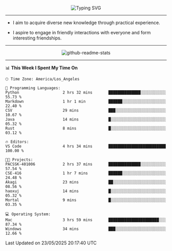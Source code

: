 <p align="center">
  <img src="https://readme-typing-svg.demolab.com?font=Fira+Code&weight=500&size=32&duration=2500&pause=1600&center=true&vCenter=true&random=false&width=1024&height=64&lines=Hi+there+%F0%9F%91%8B;I'm+delighted+you+could+make+it+here+%F0%9F%8E%89;I'm+Harry%2C+a+college+student+still+finding+my+way" alt="Typing SVG" />
</p>


---


- I aim to acquire diverse new knowledge through practical experience.

- I aspire to engage in friendly interactions with everyone and form interesting friendships.


---


<p align="center">
  <img src="https://github-readme-stats.vercel.app/api?username=Harry-Jing&show_icons=true" alt="github-readme-stats"/>
</p>


---

<!--START_SECTION:waka-->
📊 **This Week I Spent My Time On** 

```text
🕑︎ Time Zone: America/Los_Angeles

💬 Programming Languages: 
Python                   2 hrs 32 mins       ██████████████░░░░░░░░░░░   55.73 % 
Markdown                 1 hr 1 min          ██████░░░░░░░░░░░░░░░░░░░   22.40 % 
CSV                      29 mins             ███░░░░░░░░░░░░░░░░░░░░░░   10.67 % 
Java                     14 mins             █░░░░░░░░░░░░░░░░░░░░░░░░   05.32 % 
Rust                     8 mins              █░░░░░░░░░░░░░░░░░░░░░░░░   03.12 % 

🔥 Editors: 
VS Code                  4 hrs 34 mins       █████████████████████████   100.00 % 

🐱‍💻 Projects: 
PACSSK-401006            2 hrs 37 mins       ██████████████░░░░░░░░░░░   57.54 % 
CSE-416                  1 hr 7 mins         ██████░░░░░░░░░░░░░░░░░░░   24.48 % 
Akagi                    23 mins             ██░░░░░░░░░░░░░░░░░░░░░░░   08.56 % 
haoxuj                   14 mins             █░░░░░░░░░░░░░░░░░░░░░░░░   05.32 % 
Mortal                   9 mins              █░░░░░░░░░░░░░░░░░░░░░░░░   03.35 % 

💻 Operating System: 
Mac                      3 hrs 59 mins       ██████████████████████░░░   87.34 % 
Windows                  34 mins             ███░░░░░░░░░░░░░░░░░░░░░░   12.66 % 
```


 Last Updated on 23/05/2025 20:17:40 UTC
<!--END_SECTION:waka-->
